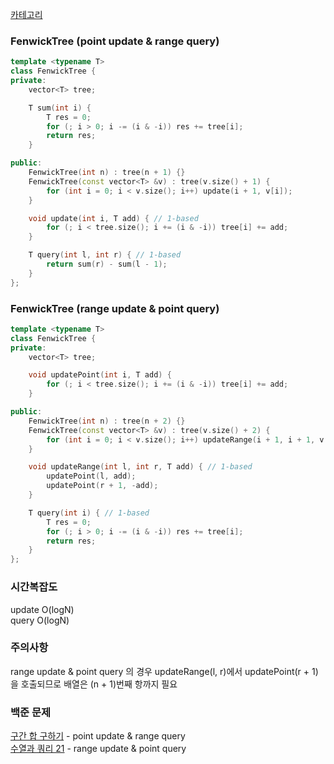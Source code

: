 <span class="gold">[카테고리](/README.md)</span>
### FenwickTree (point update & range query)
```cpp
template <typename T>
class FenwickTree {
private:
    vector<T> tree;

    T sum(int i) {
        T res = 0;
        for (; i > 0; i -= (i & -i)) res += tree[i];
        return res;
    }

public:
    FenwickTree(int n) : tree(n + 1) {}
    FenwickTree(const vector<T> &v) : tree(v.size() + 1) {
        for (int i = 0; i < v.size(); i++) update(i + 1, v[i]);
    }

    void update(int i, T add) { // 1-based
        for (; i < tree.size(); i += (i & -i)) tree[i] += add;
    }

    T query(int l, int r) { // 1-based
        return sum(r) - sum(l - 1);
    }
};
```


### FenwickTree (range update & point query)
```cpp
template <typename T>
class FenwickTree {
private:
    vector<T> tree;

    void updatePoint(int i, T add) {
        for (; i < tree.size(); i += (i & -i)) tree[i] += add;
    }

public:
    FenwickTree(int n) : tree(n + 2) {}
    FenwickTree(const vector<T> &v) : tree(v.size() + 2) {
        for (int i = 0; i < v.size(); i++) updateRange(i + 1, i + 1, v[i]);
    }

    void updateRange(int l, int r, T add) { // 1-based
        updatePoint(l, add);
        updatePoint(r + 1, -add);
    }

    T query(int i) { // 1-based
        T res = 0;
        for (; i > 0; i -= (i & -i)) res += tree[i];
        return res;
    }
};
```
### 시간복잡도
update O(logN)   
query O(logN)

### 주의사항
range update & point query 의 경우 updateRange(l, r)에서 updatePoint(r + 1)을 호출되므로 배열은 (n + 1)번째 항까지 필요

### 백준 문제
[구간 합 구하기](https://www.acmicpc.net/problem/2042) - point update & range query   
[수열과 쿼리 21](https://www.acmicpc.net/problem/16975) - range update & point query
